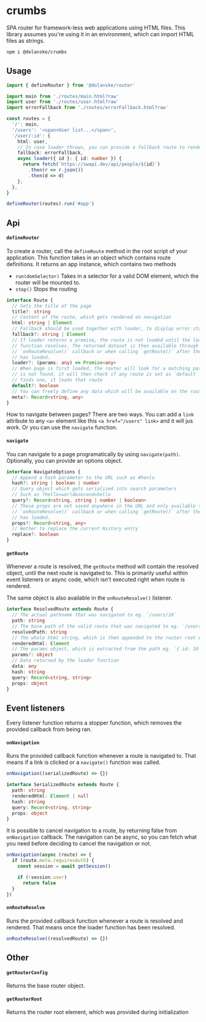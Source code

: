 # crumbs

SPA router for framework-less web applications using HTML files. This library assumes you're using it in an environment, which can import HTML files as strings.

```bash
npm i @dolanske/crumbs
```

## Usage

```ts
import { defineRouter } from '@dolanske/router'

import main from './routes/main.html?raw'
import user from './routes/user.html?raw'
import errorFallback from './routes/errorFallback.html?raw'

const routes = {
  '/': main,
  '/users': '<span>User list...</span>',
  '/user/:id': {
    html: user,
    // In case loader throws, you can provide a fallback route to render instead
    fallback: errorFallback,
    async loader({ id }: { id: number }) {
      return fetch(`https://swapi.dev/api/people/${id}`)
        .then(r => r.json())
        .then(d => d)
    },
  },
}

defineRouter(routes).run('#app')
```

## Api

####  `defineRouter`

To create a router, call the `defineRoute` method in the root script of your application. This function takes in an object which contains route definitions. It returns an app instance, which contains two methods

- `run(domSelector)` Takes in a selector for a valid DOM element, which the router will be mounted to.
- `stop()` Stops the routing

```ts
interface Route {
  // Sets the title of the page
  title?: string
  // Content of the route, which gets rendered on navigation
  html: string | Element
  // Fallback should be used together with loader, to display error state
  fallback?: string | Element
  // If loader returns a promise, the route is not loaded until the loader
  // function resolves. The returned dataset is then available through
  // `onRouteResolve()` callback or when calling `getRoute()` after the route
  // has loaded.
  loader?: (params: any) => Promise<any>
  // When page is first loaded, the router will look for a matching path, if one
  // is not found, it will then check if any route is set as `default` and if it
  // finds one, it loads that route
  default?: boolean
  // You can freely define any data which will be available on the route object
  meta?: Record<string, any>
}
```

How to navigate between pages? There are two ways.
You can add a `link` attribute to any `<a>` element like this `<a href="/users" link>` and it will jus work. Or you can use the `navigate` function.

####  `navigate`

You can navigate to a page programatically by using `navigate(path)`. Optionally, you can provide an options object.

```ts
interface NavigateOptions {
  // Append a hash parameter to the URL such as #henlo
  hash?: string | boolean | number
  // Query object which gets serialized into search parameters
  // Such as ?hello=world&second=hello
  query?: Record<string, string | number | boolean>
  // These props are not saved anywhere in the URL and only available through
  // `onRouteResolve()` callback or when calling `getRoute()` after the route
  // has loaded.
  props?: Record<string, any>
  // Wether to replace the current History entry
  replace?: boolean
}
```

####  `getRoute`

Whenever a route is resolved, the `getRoute` method will contain the resolved object, until the next route is navigated to. This is primarily useful within event listeners or async code, which isn't executed right when route is rendered.

The same object is also available in the `onRouteResolve()` listener.

```ts
interface ResolvedRoute extends Route {
  // The actual pathname that was navigated to eg. `/users/10`
  path: string
  // The base path of the valid route that was navigated to eg. `/users/:id`
  resolvedPath: string
  // The whole html string, which is then appended to the router root element
  renderedHtml: Element
  // The params object, which is extracted from the path eg. `{ id: 10 }`
  params?: object
  // Data returned by the loader function
  data: any
  hash: string
  query: Record<string, string>
  props: object
}
```

## Event listeners

Every listener function returns a stopper function, which removes the provided callback from being ran.

####  `onNavigation`

Runs the provided callback function whenever a route is navigated to. That means if a link is clicked or a `navigate()` function was called.

```ts
onNavigation((serializedRoute) => {})

interface SerializedRoute extends Route {
  path: string
  renderedHtml: Element | null
  hash: string
  query: Record<string, string>
  props: object
}
```

It is possible to cancel navigation to a route, by returning false from `onNavigation` callback. The navigation can be async, so you can fetch what you need before deciding to cancel the navigation or not.

```ts
onNavigation(async (route) => {
  if (route.meta.requiresAuth) {
    const session = await getSession()

    if (!session.user)
      return false
  }
})
```

####  `onRouteResolve`

Runs the provided callback function whenever a route is resolved and rendered. That means once the loader function has been resolved.

```ts
onRouteResolve((resolvedRoute) => {})
```

## Other

####  `getRouterConfig`

Returns the base router object.

####  `getRouterRoot`

Returns the router root element, which was provided during initialization
